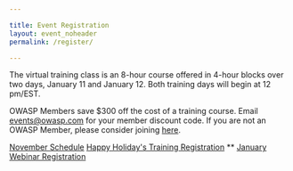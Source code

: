 ```yaml
---

title: Event Registration
layout: event_noheader
permalink: /register/

---
```

The virtual training class is an 8-hour course offered in 4-hour blocks over two days, January 11 and January 12. Both training days will begin at 12 pm/EST.

OWASP Members save $300 off the cost of a training course. Email events@owasp.com for your member discount code. If you are not an OWASP Member, please consider joining [here](https://owasp.org/membership/).

[November Schedule](/schedule_nov/)
[Happy Holiday's Training Registration](https://www.eventbrite.com/e/happy-holidays-owasp-virtual-developer-training-dec-15-dec-17-tickets-220884460367)
** [January Webinar Registration](https://www.eventbrite.com/e/owasp-january-webinar-tickets-221608546127)
